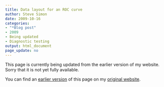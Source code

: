 ```yaml
---
title: Data layout for an ROC curve
author: Steve Simon
date: 2009-10-16
categories:
- "*Blog post"
- 2009
- Being updated
- Diagnostic testing
output: html_document
page_update: no
---
```


This page is currently being updated from the earlier version of my website. Sorry that it is not yet fully available.

<!---More--->

You can find an [earlier version][sim1] of this page on my [original website][sim2].

[sim1]: http://www.pmean.com/09/RocLayout.html
[sim2]: http://www.pmean.com/original_site.html
